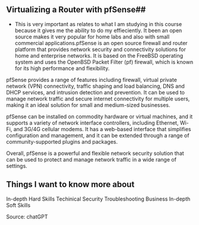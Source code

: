 ## Virtualizing a Router with pfSense##



+  This is very important as relates to what I am studying in this course because it gives me the ability to do my effieciently. It been an open source makes it very popular for home labs and also with small commercial applications.pfSense is an open source firewall and router platform that provides network security and connectivity solutions for home and enterprise networks. It is based on the FreeBSD operating system and uses the OpenBSD Packet Filter (pf) firewall, which is known for its high performance and flexibility.

pfSense provides a range of features including firewall, virtual private network (VPN) connectivity, traffic shaping and load balancing, DNS and DHCP services, and intrusion detection and prevention. It can be used to manage network traffic and secure internet connectivity for multiple users, making it an ideal solution for small and medium-sized businesses.

pfSense can be installed on commodity hardware or virtual machines, and it supports a variety of network interface controllers, including Ethernet, Wi-Fi, and 3G/4G cellular modems. It has a web-based interface that simplifies configuration and management, and it can be extended through a range of community-supported plugins and packages.

Overall, pfSense is a powerful and flexible network security solution that can be used to protect and manage network traffic in a wide range of settings.

##  Things I want to know more about

In-depth Hard Skills Techinical Security Troubleshooting Business In-depth Soft Skills

Source: chatGPT